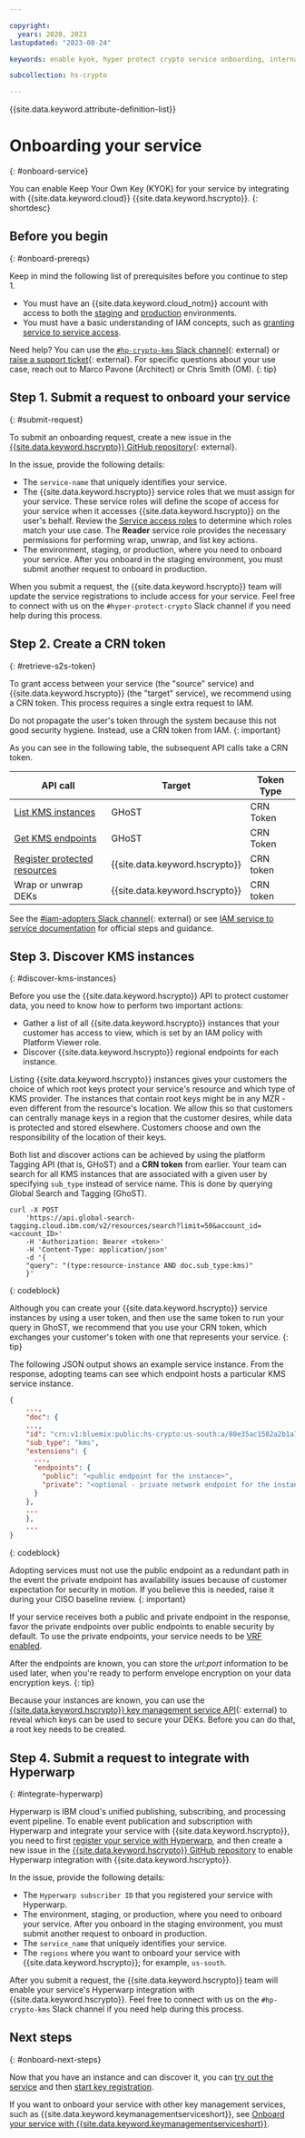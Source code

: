 ```yaml
---

copyright:
  years: 2020, 2023
lastupdated: "2023-08-24"

keywords: enable kyok, hyper protect crypto service onboarding, internal, kyok, onboard service, crn token

subcollection: hs-crypto

---
```


{{site.data.keyword.attribute-definition-list}}


# Onboarding your service
{: #onboard-service}

You can enable Keep Your Own Key (KYOK) for your service by integrating with {{site.data.keyword.cloud}} {{site.data.keyword.hscrypto}}.
{: shortdesc}

## Before you begin
{: #onboard-prereqs}

Keep in mind the following list of prerequisites before you continue to step 1.
- You must have an {{site.data.keyword.cloud_notm}} account with access to both the [staging](https://test.cloud.ibm.com/) and [production](https://cloud.ibm.com/) environments.
- You must have a basic understanding of IAM concepts, such as [granting service to service access](/docs/get-coding?topic=get-coding-servicetoservice).

Need help? You can use the [`#hp-crypto-kms` Slack channel](https://app.slack.com/client/T02J3DPUE/CFFC7M3B3){: external} or [raise a support ticket](https://github.ibm.com/ZaaS/zcrypto-support-tickets/issues/new){: external}.
For specific questions about your use case, reach out to Marco Pavone (Architect) or Chris Smith (OM).
{: tip}

## Step 1. Submit a request to onboard your service
{: #submit-request}

To submit an onboarding request, create a new issue in the
[{{site.data.keyword.hscrypto}} GitHub repository](https://github.ibm.com/ZaaS/zcrypto-backlog/issues/new?template=onboard-request.md){: external}.

In the issue, provide the following details:
- The `service-name` that uniquely identifies your service.
- The {{site.data.keyword.hscrypto}} service roles that we must
assign for your service. These service roles will define the scope of access for
your service when it accesses {{site.data.keyword.hscrypto}} on
the user's behalf. Review the
[Service access roles](/docs/hs-crypto?topic=hs-crypto-manage-access#service-access-roles)
to determine which roles match your use case. The **Reader** service role provides the necessary permissions for
performing wrap, unwrap, and list key actions.
- The environment, staging, or production, where you need to onboard your service. After you onboard in the staging environment, you must submit another request to onboard in production.

When you submit a request, the {{site.data.keyword.hscrypto}} team will update the service registrations to include access for your service. Feel free to connect with us on the `#hyper-protect-crypto` Slack channel if you need help during this process.

## Step 2. Create a CRN token
{: #retrieve-s2s-token}

To grant access between your service (the "source" service) and {{site.data.keyword.hscrypto}} (the "target" service), we recommend using a CRN token. This process requires a single extra request to IAM.

Do not propagate the user's token through the system because this not good security hygiene. Instead, use a CRN token from IAM.
{: important}

As you can see in the following table, the subsequent API calls take a CRN token.

API call | Target | Token Type
---- | ---- | ----
[List KMS instances](#discover-kms-instances) | GHoST | CRN Token
[Get KMS endpoints](#discover-kms-instances) | GHoST | CRN Token
[Register protected resources](/docs/hs-crypto?topic=hs-crypto-register-protected-resources) | {{site.data.keyword.hscrypto}} | CRN token
Wrap or unwrap DEKs | {{site.data.keyword.hscrypto}} | CRN token

See the [#iam-adopters Slack channel](https://ibm-cloudplatform.slack.com/archives/C0NLB2W3B/p1516206027000901){: external} or see [IAM service to service documentation](/docs/get-coding?topic=get-coding-servicetoservice) for official steps and guidance.

## Step 3. Discover KMS instances
{: #discover-kms-instances}

Before you use the {{site.data.keyword.hscrypto}} API to protect customer data, you need to know how to perform two important actions:
- Gather a list of all {{site.data.keyword.hscrypto}} instances that your customer has access to view, which is set by an IAM policy with Platform Viewer role.
- Discover {{site.data.keyword.hscrypto}} regional endpoints for each instance.

Listing {{site.data.keyword.hscrypto}} instances gives your customers the choice of which root keys protect your service's resource and which type of KMS provider. The instances that contain root keys might be in any MZR - even different from the resource's location. We allow this so that customers can centrally manage keys in a region that the customer desires, while data is protected and stored elsewhere. Customers choose and own the responsibility of the location of their keys.

Both list and discover actions can be achieved by using the platform Tagging API (that is, GHoST) and a **CRN token** from earlier. Your team can search for all KMS instances that are associated with a given user by specifying `sub_type` instead of service name. This is done by querying Global Search and Tagging (GhoST).

```cURL
curl -X POST
    'https://api.global-search-tagging.cloud.ibm.com/v2/resources/search?limit=50&account_id=<account_ID>'
    -H 'Authorization: Bearer <token>'
    -H 'Content-Type: application/json'
    -d '{
    "query": "(type:resource-instance AND doc.sub_type:kms)"
    }'
```
{: codeblock}

Although you can create your {{site.data.keyword.hscrypto}}
service instances by using a user token, and then use the same token to run your
query in GhoST, we recommend that you use your CRN token, which exchanges your
customer's token with one that represents your service.
{: tip}

The following JSON output shows an example service instance. From the response,
adopting teams can see which endpoint hosts a particular KMS service instance.

```json
{
    ...,
    "doc": {
    ...,
    "id": "crn:v1:bluemix:public:hs-crypto:us-south:a/80e35ac1582a2b1a7b633e6107f9295a:67be47c6-cac0-415d-b298-0e6d45d6cb51::",
    "sub_type": "kms",
    "extensions": {
      ...,
      "endpoints": {
        "public": "<public endpoint for the instance>",
        "private": "<optional - private network endpoint for the instance>"
      }
    },
    ...
    },
    ...
}
```
{: codeblock}

Adopting services must not use the public endpoint as a redundant path in the
event the private endpoint has availability issues because of customer
expectation for security in motion. If you believe this is needed, raise
it during your CISO baseline review.
{: important}

If your service receives both a public and private endpoint in the response,
favor the private endpoints over public endpoints to enable security by default.
To use the private endpoints, your service needs to be
[VRF enabled](/docs/direct-link?topic=direct-link-overview-of-virtual-routing-and-forwarding-vrf-on-ibm-cloud).

After the endpoints are known, you can store the _url:port_ information to be
used later, when you're ready to perform envelope encryption on your data
encryption keys.
{: tip}

Because your instances are known, you can use the
[{{site.data.keyword.hscrypto}} key management service API](https://cloud.ibm.com/apidocs/hs-cryptot#list-keys){: external} to reveal
which keys can be used to secure your DEKs. Before you can do that, a root key
needs to be created.

## Step 4. Submit a request to integrate with Hyperwarp
{: #integrate-hyperwarp}

Hyperwarp is IBM cloud's unified publishing, subscribing, and processing event pipeline. To enable event publication and subscription with Hyperwarp and integrate your service with {{site.data.keyword.hscrypto}}, you need to first [register your service with Hyperwarp](/docs/get-coding?topic=get-coding-hyperwarp#hyperwarp-registration), and then create a new issue in the
[{{site.data.keyword.hscrypto}} GitHub repository](https://github.ibm.com/ZaaS/zcrypto-backlog/issues/new?template=hyperwarp-onboard-request.md) to enable Hyperwarp integration with {{site.data.keyword.hscrypto}}.

In the issue, provide the following details:
- The `Hyperwarp subscriber ID` that you registered your service with Hyperwarp.
- The environment, staging, or production, where you need to onboard your service. After you onboard in the staging environment, you must submit another request to onboard in production.
- The `service_name` that uniquely identifies your service.
- The `regions` where you want to onboard your service with {{site.data.keyword.hscrypto}}; for example, `us-south`.

After you submit a request, the {{site.data.keyword.hscrypto}} team will enable your service's Hyperwarp integration with {{site.data.keyword.hscrypto}}. Feel free to connect with us on the `#hp-crypto-kms` Slack channel if you need help during this process.

## Next steps
{: #onboard-next-steps}

Now that you have an instance and can discover it, you can [try out the service](/docs/hs-crypto?topic=hs-crypto-get-started) and then [start key registration](/docs/hs-crypto?topic=hs-crypto-register-protected-resources).

If you want to onboard your service with other key management services, such as {{site.data.keyword.keymanagementserviceshort}}, see [Onboard your service with {{site.data.keyword.keymanagementserviceshort}}](/docs/key-protect?topic=key-protect-onboard-service).
